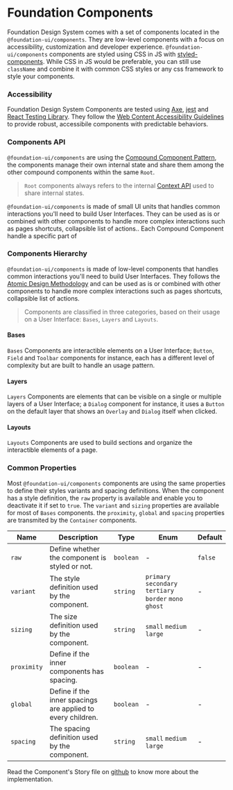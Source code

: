 # Foundation Components

Foundation Design System comes with a set of components located in the `@foundation-ui/components`. They are low-level components with a focus on accessibility, customization and developer experience. `@foundation-ui/components` components are styled using CSS in JS with [styled-components](https://styled-components.com/). While CSS in JS would be preferable, you can still use `className` and combine it with common CSS styles or any css framework to style your components.

### Accessibility

Foundation Design System Components are tested using [Axe](https://www.deque.com/axe/), [jest](https://jestjs.io/) and [React Testing Library](https://testing-library.com/). They follow the [Web Content Accessibility Guidelines](https://www.w3.org/WAI/standards-guidelines/wcag/) to provide robust, accessibile components with predictable behaviors.

### Components API

`@foundation-ui/components` are using the [Compound Component Pattern](https://www.patterns.dev/react/compound-pattern), the components manage their own internal state and share them among the other compound components within the same `Root`.

> `Root` components always refers to the internal [Context API](https://react.dev/reference/react/useContext) used to share internal states.

`@foundation-ui/components` is made of small UI units that handles common interactions you'll need to build User Interfaces. They can be used as is or combined with other components to handle more complex interactions such as pages shortcuts, collapsible list of actions.. Each Compound Component handle a specific part of

### Components Hierarchy

`@foundation-ui/components` is made of low-level components that handles common interactions you'll need to build User Interfaces. They follows the [Atomic Design Methodology](https://atomicdesign.bradfrost.com/chapter-2/) and can be used as is or combined with other components to handle more complex interactions such as pages shortcuts, collapsible list of actions.

> Components are classified in three categories, based on their usage on a User Interface: `Bases`, `Layers` and `Layouts`.

#### Bases

`Bases` Components are interactible elements on a User Interface; `Button`, `Field` and `Toolbar` components for instance, each has a different level of complexity but are built to handle an usage pattern.

#### Layers

`Layers` Components are elements that can be visible on a single or multiple layers of a User Interface; a `Dialog` component for instance, it uses a `Button` on the default layer that shows an `Overlay` and `Dialog` itself when clicked.

#### Layouts

`Layouts` Components are used to build sections and organize the interactible elements of a page.

### Common Properties

Most `@foundation-ui/components` components are using the same properties to define their styles variants and spacing definitions.
When the component has a style definition, the `raw` property is available and enable you to deactivate it if set to `true`.
The `variant` and `sizing` properties are available for most of `Bases` components.
the `proximity`, `global` and `spacing` properties are transmited by the `Container` components.

| Name        | Description                                                 | Type      | Enum                                                     | Default |
| ----------- | ----------------------------------------------------------- | --------- | -------------------------------------------------------- | ------- |
| `raw`       | Define whether the component is styled or not.              | `boolean` | -                                                        | `false` |
| `variant`   | The style definition used by the component.                 | `string`  | `primary` `secondary` `tertiary` `border` `mono` `ghost` | -       |
| `sizing`    | The size definition used by the component.                  | `string`  | `small` `medium` `large`                                 | -       |
| `proximity` | Define if the inner components has spacing.                 | `boolean` | -                                                        | -       |
| `global`    | Define if the inner spacings are applied to every children. | `boolean` | -                                                        | -       |
| `spacing`   | The spacing definition used by the component.               | `string`  | `small` `medium` `large`                                 | -       |

Read the Component's Story file on [github](https://github.com/foundation-ui/design-system/tree/main/packages/components/src) to know more about the implementation.
